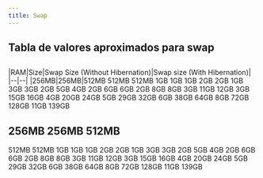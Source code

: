 ```yaml
---
title: Swap
---
```


## Tabla de valores aproximados para swap
## 
|RAM|Size|Swap Size (Without Hibernation)|Swap size (With Hibernation)|
|--|--|
|256MB|256MB|512MB
 512MB	 512MB	 1GB
 1GB	 1GB	 2GB
 2GB	 1GB	 3GB
 3GB	 2GB	 5GB
 4GB	 2GB	 6GB
 6GB	 2GB	 8GB
 8GB	 3GB	 11GB
 12GB	 3GB	 15GB
 16GB	 4GB	 20GB
 24GB	 5GB	 29GB
 32GB	 6GB	 38GB
 64GB	 8GB	 72GB
 128GB	 11GB	 139GB
## 256MB	 256MB	 512MB
 512MB	 512MB	 1GB
 1GB	 1GB	 2GB
 2GB	 1GB	 3GB
 3GB	 2GB	 5GB
 4GB	 2GB	 6GB
 6GB	 2GB	 8GB
 8GB	 3GB	 11GB
 12GB	 3GB	 15GB
 16GB	 4GB	 20GB
 24GB	 5GB	 29GB
 32GB	 6GB	 38GB
 64GB	 8GB	 72GB
 128GB	 11GB	 139GB
##
##
